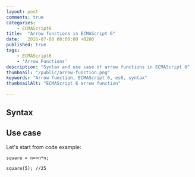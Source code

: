 ```yaml
---
layout: post
comments: true
categories:
    - ECMAScript6
title:  "Arrow functions in ECMAScript 6"
date:   2016-07-08 08:00:00 +0200
published: true
tags: 
    - ECMAScript6
    - 'Arrow Functions'
description: "Syntax and use case of arrow functions in ECMAScript 6"
thumbnail: "/public/arrow-function.png"
keywords: "Arrow function, ECMAScript 6, es6, syntax"
thumbnailAlt: "ECMAScript 6 arrow function"

---
```


## Syntax




## Use case
Let's start from code example:

    square = n=>n*n;
    
    square(5); //25
